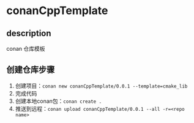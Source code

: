 # conanCppTemplate

## description

conan 仓库模板

## 创建仓库步骤

1. 创建项目：`conan new conanCppTemplate/0.0.1 --template=cmake_lib`
2. 完成代码
3. 创建本地conan包：`conan create .`
4. 推送到远程：`conan upload conanCppTemplate/0.0.1 --all -r=<repo name>`